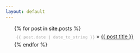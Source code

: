 ```yaml
---
layout: default
---
```


<ul>
  {% for post in site.posts %}
    <li style="margin:5px 5px 5px 5px; list-style-type:none;">
      <span style="color: #aaa; font-family: Monaco, monospace; font-size: 80%;display:-moz-inline-box;display:inline-block;">
        {{ post.date | date_to_string }}
      </span> &raquo;
      <a href="{{ post.url }}">{{ post.title }}</a>
    </li>
  {% endfor %}
</ul>

